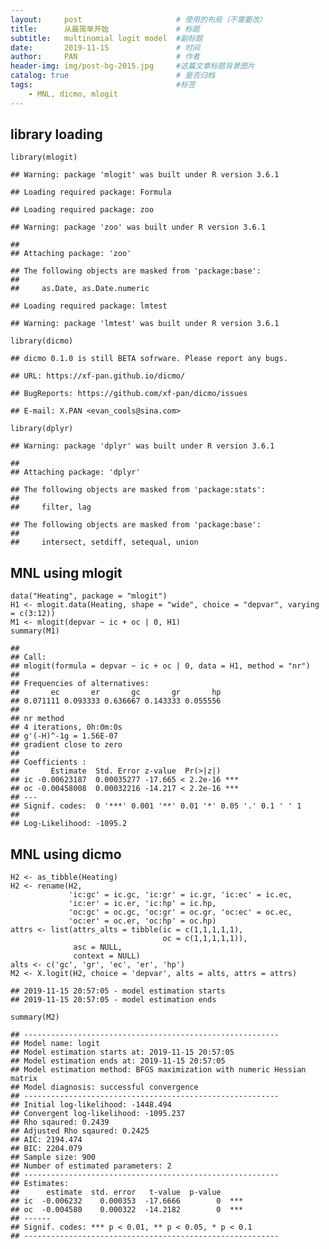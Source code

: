 ```yaml
---
layout:     post                     # 使用的布局（不需要改）
title:      从最简单开始               # 标题 
subtitle:   multinomial logit model  #副标题
date:       2019-11-15               # 时间
author:     PAN                      # 作者
header-img: img/post-bg-2015.jpg     #这篇文章标题背景图片
catalog: true                        # 是否归档
tags:                                #标签
    - MNL, dicmo, mlogit
---
```


## library loading

    library(mlogit)

    ## Warning: package 'mlogit' was built under R version 3.6.1

    ## Loading required package: Formula

    ## Loading required package: zoo

    ## Warning: package 'zoo' was built under R version 3.6.1

    ## 
    ## Attaching package: 'zoo'

    ## The following objects are masked from 'package:base':
    ## 
    ##     as.Date, as.Date.numeric

    ## Loading required package: lmtest

    ## Warning: package 'lmtest' was built under R version 3.6.1

    library(dicmo)

    ## dicmo 0.1.0 is still BETA sofrware. Please report any bugs.

    ## URL: https://xf-pan.github.io/dicmo/

    ## BugReports: https://github.com/xf-pan/dicmo/issues

    ## E-mail: X.PAN <evan_cools@sina.com>

    library(dplyr)

    ## Warning: package 'dplyr' was built under R version 3.6.1

    ## 
    ## Attaching package: 'dplyr'

    ## The following objects are masked from 'package:stats':
    ## 
    ##     filter, lag

    ## The following objects are masked from 'package:base':
    ## 
    ##     intersect, setdiff, setequal, union
    
## MNL using mlogit

    data("Heating", package = "mlogit")
    H1 <- mlogit.data(Heating, shape = "wide", choice = "depvar", varying = c(3:12))
    M1 <- mlogit(depvar ~ ic + oc | 0, H1)
    summary(M1)

    ## 
    ## Call:
    ## mlogit(formula = depvar ~ ic + oc | 0, data = H1, method = "nr")
    ## 
    ## Frequencies of alternatives:
    ##       ec       er       gc       gr       hp 
    ## 0.071111 0.093333 0.636667 0.143333 0.055556 
    ## 
    ## nr method
    ## 4 iterations, 0h:0m:0s 
    ## g'(-H)^-1g = 1.56E-07 
    ## gradient close to zero 
    ## 
    ## Coefficients :
    ##       Estimate  Std. Error z-value  Pr(>|z|)    
    ## ic -0.00623187  0.00035277 -17.665 < 2.2e-16 ***
    ## oc -0.00458008  0.00032216 -14.217 < 2.2e-16 ***
    ## ---
    ## Signif. codes:  0 '***' 0.001 '**' 0.01 '*' 0.05 '.' 0.1 ' ' 1
    ## 
    ## Log-Likelihood: -1095.2
    
## MNL using dicmo

    H2 <- as_tibble(Heating)
    H2 <- rename(H2,
                 'ic:gc' = ic.gc, 'ic:gr' = ic.gr, 'ic:ec' = ic.ec,
                 'ic:er' = ic.er, 'ic:hp' = ic.hp,
                 'oc:gc' = oc.gc, 'oc:gr' = oc.gr, 'oc:ec' = oc.ec,
                 'oc:er' = oc.er, 'oc:hp' = oc.hp)
    attrs <- list(attrs_alts = tibble(ic = c(1,1,1,1,1),
                                      oc = c(1,1,1,1,1)),
                  asc = NULL,
                  context = NULL)
    alts <- c('gc', 'gr', 'ec', 'er', 'hp')
    M2 <- X.logit(H2, choice = 'depvar', alts = alts, attrs = attrs)

    ## 2019-11-15 20:57:05 - model estimation starts
    ## 2019-11-15 20:57:05 - model estimation ends
    
    summary(M2)

    ## --------------------------------------------------------- 
    ## Model name: logit 
    ## Model estimation starts at: 2019-11-15 20:57:05 
    ## Model estimation ends at: 2019-11-15 20:57:05 
    ## Model estimation method: BFGS maximization with numeric Hessian matrix 
    ## Model diagnosis: successful convergence  
    ## --------------------------------------------------------- 
    ## Initial log-likelihood: -1448.494 
    ## Convergent log-likelihood: -1095.237 
    ## Rho sqaured: 0.2439 
    ## Adjusted Rho sqaured: 0.2425 
    ## AIC: 2194.474 
    ## BIC: 2204.079 
    ## Sample size: 900 
    ## Number of estimated parameters: 2 
    ## --------------------------------------------------------- 
    ## Estimates: 
    ##      estimate  std. error   t-value  p-value     
    ## ic  -0.006232    0.000353  -17.6666        0  ***
    ## oc  -0.004580    0.000322  -14.2182        0  ***
    ## ------ 
    ## Signif. codes: *** p < 0.01, ** p < 0.05, * p < 0.1 
    ## ---------------------------------------------------------
